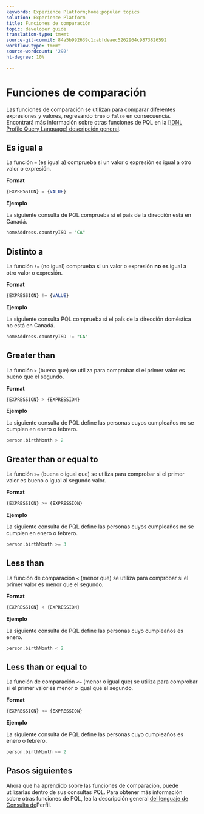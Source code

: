 ```yaml
---
keywords: Experience Platform;home;popular topics
solution: Experience Platform
title: Funciones de comparación
topic: developer guide
translation-type: tm+mt
source-git-commit: 84a5b992639c1cabfdeaec5262964c9873826592
workflow-type: tm+mt
source-wordcount: '292'
ht-degree: 10%

---
```



# Funciones de comparación

Las funciones de comparación se utilizan para comparar diferentes expresiones y valores, regresando `true` o `false` en consecuencia. Encontrará más información sobre otras funciones de PQL en la [[!DNL Profile Query Language] descripción general](./overview.md).

## Es igual a

La función `=` (es igual a) comprueba si un valor o expresión es igual a otro valor o expresión.

**Format**

```sql
{EXPRESSION} = {VALUE}
```

**Ejemplo**

La siguiente consulta de PQL comprueba si el país de la dirección está en Canadá.

```sql
homeAddress.countryISO = "CA"
```

## Distinto a

La función `!=` (no igual) comprueba si un valor o expresión **no es** igual a otro valor o expresión.

**Format**

```sql
{EXPRESSION} != {VALUE}
```

**Ejemplo**

La siguiente consulta PQL comprueba si el país de la dirección doméstica no está en Canadá.

```sql
homeAddress.countryISO != "CA"
```

## Greater than

La función `>` (buena que) se utiliza para comprobar si el primer valor es bueno que el segundo.

**Format**

```sql
{EXPRESSION} > {EXPRESSION} 
```

**Ejemplo**

La siguiente consulta de PQL define las personas cuyos cumpleaños no se cumplen en enero o febrero.

```sql
person.birthMonth > 2
```

## Greater than or equal to

La función `>=` (buena o igual que) se utiliza para comprobar si el primer valor es bueno o igual al segundo valor.

**Format**

```sql
{EXPRESSION} >= {EXPRESSION} 
```

**Ejemplo**

La siguiente consulta de PQL define las personas cuyos cumpleaños no se cumplen en enero o febrero.

```sql
person.birthMonth >= 3
```

## Less than

La función de comparación `<` (menor que) se utiliza para comprobar si el primer valor es menor que el segundo.

**Format**

```sql
{EXPRESSION} < {EXPRESSION} 
```

**Ejemplo**

La siguiente consulta de PQL define las personas cuyo cumpleaños es enero.

```sql
person.birthMonth < 2
```

## Less than or equal to

La función de comparación `<=` (menor o igual que) se utiliza para comprobar si el primer valor es menor o igual que el segundo.

**Format**

```sql
{EXPRESSION} <= {EXPRESSION} 
```

**Ejemplo**

La siguiente consulta de PQL define las personas cuyo cumpleaños es enero o febrero.

```sql
person.birthMonth <= 2
```

## Pasos siguientes

Ahora que ha aprendido sobre las funciones de comparación, puede utilizarlas dentro de sus consultas PQL. Para obtener más información sobre otras funciones de PQL, lea la descripción general [del lenguaje de Consulta de](./overview.md)Perfil.
